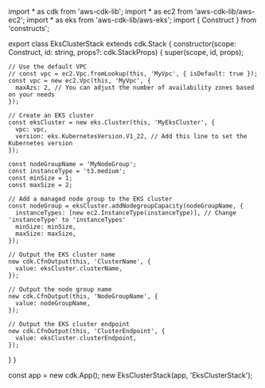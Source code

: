 import * as cdk from 'aws-cdk-lib';
import * as ec2 from 'aws-cdk-lib/aws-ec2';
import * as eks from 'aws-cdk-lib/aws-eks';
import { Construct } from 'constructs';

export class EksClusterStack extends cdk.Stack {
  constructor(scope: Construct, id: string, props?: cdk.StackProps) {
    super(scope, id, props);

    // Use the default VPC
    // const vpc = ec2.Vpc.fromLookup(this, 'MyVpc', { isDefault: true });
    const vpc = new ec2.Vpc(this, 'MyVpc', {
      maxAzs: 2, // You can adjust the number of availability zones based on your needs
    });    

    // Create an EKS cluster
    const eksCluster = new eks.Cluster(this, 'MyEksCluster', {
      vpc: vpc,
      version: eks.KubernetesVersion.V1_22, // Add this line to set the Kubernetes version
    });

    const nodeGroupName = 'MyNodeGroup';
    const instanceType = 't3.medium';
    const minSize = 1;
    const maxSize = 2;

    // Add a managed node group to the EKS cluster
    const nodeGroup = eksCluster.addNodegroupCapacity(nodeGroupName, {
      instanceTypes: [new ec2.InstanceType(instanceType)], // Change 'instanceType' to 'instanceTypes'
      minSize: minSize,
      maxSize: maxSize,
    });

    // Output the EKS cluster name
    new cdk.CfnOutput(this, 'ClusterName', {
      value: eksCluster.clusterName,
    });

    // Output the node group name
    new cdk.CfnOutput(this, 'NodeGroupName', {
      value: nodeGroupName,
    });

    // Output the EKS cluster endpoint
    new cdk.CfnOutput(this, 'ClusterEndpoint', {
      value: eksCluster.clusterEndpoint,
    });
  }
}

const app = new cdk.App();
new EksClusterStack(app, 'EksClusterStack');

